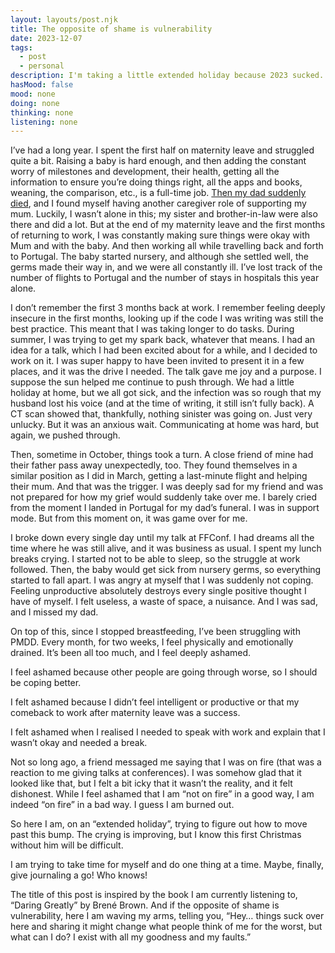 ```yaml
---	
layout: layouts/post.njk	
title: The opposite of shame is vulnerability
date: 2023-12-07
tags:	
  - post		
  - personal
description: I'm taking a little extended holiday because 2023 sucked.
hasMood: false	
mood: none 	
doing: none
thinking: none
listening: none	
---	
```


I’ve had a long year. I spent the first half on maternity leave and struggled quite a bit. Raising a baby is hard enough, and then adding the constant worry of milestones and development, their health, getting all the information to ensure you’re doing things right, all the apps and books, weaning, the comparison, etc., is a full-time job. [Then my dad suddenly died](https://ohhelloana.blog/some-memories/), and I found myself having another caregiver role of supporting my mum. Luckily, I wasn’t alone in this; my sister and brother-in-law were also there and did a lot. But at the end of my maternity leave and the first months of returning to work, I was constantly making sure things were okay with Mum and with the baby. And then working all while travelling back and forth to Portugal. The baby started nursery, and although she settled well, the germs made their way in, and we were all constantly ill. I’ve lost track of the number of flights to Portugal and the number of stays in hospitals this year alone.

I don’t remember the first 3 months back at work. I remember feeling deeply insecure in the first months, looking up if the code I was writing was still the best practice. This meant that I was taking longer to do tasks. During summer, I was trying to get my spark back, whatever that means. I had an idea for a talk, which I had been excited about for a while, and I decided to work on it. I was super happy to have been invited to present it in a few places, and it was the drive I needed. The talk gave me joy and a purpose. I suppose the sun helped me continue to push through. We had a little holiday at home, but we all got sick, and the infection was so rough that my husband lost his voice (and at the time of writing, it still isn’t fully back). A CT scan showed that, thankfully, nothing sinister was going on. Just very unlucky. But it was an anxious wait. Communicating at home was hard, but again, we pushed through. 

Then, sometime in October, things took a turn. A close friend of mine had their father pass away unexpectedly, too. They found themselves in a similar position as I did in March, getting a last-minute flight and helping their mum. And that was the trigger. I was deeply sad for my friend and was not prepared for how my grief would suddenly take over me. I barely cried from the moment I landed in Portugal for my dad’s funeral. I was in support mode. But from this moment on, it was game over for me. 

I broke down every single day until my talk at FFConf. I had dreams all the time where he was still alive, and it was business as usual. I spent my lunch breaks crying. I started not to be able to sleep, so the struggle at work followed. Then, the baby would get sick from nursery germs, so everything started to fall apart. I was angry at myself that I was suddenly not coping. Feeling unproductive absolutely destroys every single positive thought I have of myself. I felt useless, a waste of space, a nuisance. And I was sad, and I missed my dad. 

On top of this, since I stopped breastfeeding, I’ve been struggling with PMDD. Every month, for two weeks, I feel physically and emotionally drained. It’s been all too much, and I feel deeply ashamed.

I feel ashamed because other people are going through worse, so I should be coping better. 

I felt ashamed because I didn’t feel intelligent or productive or that my comeback to work after maternity leave was a success. 

I felt ashamed when I realised I needed to speak with work and explain that I wasn’t okay and needed a break. 

Not so long ago, a friend messaged me saying that I was on fire (that was a reaction to me giving talks at conferences). I was somehow glad that it looked like that, but I felt a bit icky that it wasn’t the reality, and it felt dishonest. While I feel ashamed that I am “not on fire” in a good way, I am indeed “on fire” in a bad way. I guess I am burned out. 

So here I am, on an “extended holiday”, trying to figure out how to move past this bump. The crying is improving, but I know this first Christmas without him will be difficult. 

I am trying to take time for myself and do one thing at a time. Maybe, finally, give journaling a go! Who knows! 

The title of this post is inspired by the book I am currently listening to, “Daring Greatly” by Brené Brown. And if the opposite of shame is vulnerability, here I am waving my arms, telling you, “Hey… things suck over here and sharing it might change what people think of me for the worst, but what can I do? I exist with all my goodness and my faults.”